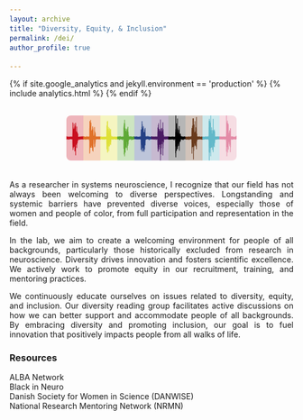 ```yaml
---
layout: archive
title: "Diversity, Equity, & Inclusion"
permalink: /dei/
author_profile: true

---
```

<html>
<head>
  
{% if site.google_analytics and jekyll.environment == 'production' %}
{% include analytics.html %}
{% endif %}

</head>
<body>
  
<br>
<center><img src="/images/diversity_resp.jpg" style="width:60%; border-radius: 8px"></center>
<br>
  
<p align = "justify">As a researcher in systems neuroscience, I recognize that our field has not always been welcoming to diverse perspectives. Longstanding and systemic barriers have prevented diverse voices, especially those of women and people of color, from full participation and representation in the field.</p>

<p align = "justify">In the lab, we aim to create a welcoming environment for people of all backgrounds, particularly those historically excluded from research in neuroscience. Diversity drives innovation and fosters scientific excellence. We actively work to promote equity in our recruitment, training, and mentoring practices.</p>
  
<p align = "justify">We continuously educate ourselves on issues related to diversity, equity, and inclusion. Our diversity reading group facilitates active discussions on how we can better support and accommodate people of all backgrounds. By embracing diversity and promoting inclusion, our goal is to fuel innovation that positively impacts people from all walks of life.</p>
  
<h3>Resources</h3>
  <a href="https://www.alba.network/" style="text-decoration: none" target="_blank">ALBA Network</a>
  <br><a href="https://blackinneuro.com/" style="text-decoration: none" target="_blank">Black in Neuro</a>
  <br><a href="https://danwise.org/" style="text-decoration: none" target="_blank">Danish Society for Women in Science (DANWISE)</a>
  <br><a href="https://nrmnet.net/" style="text-decoration: none" target="_blank">National Research Mentoring Network (NRMN)</a>

</body>
</html>

